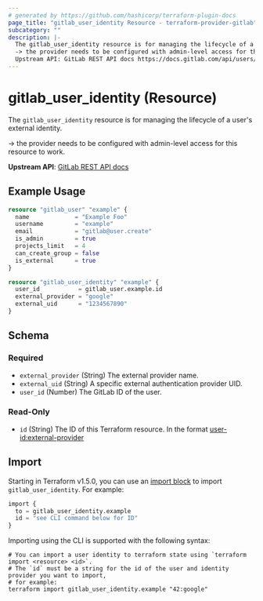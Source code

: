 ```yaml
---
# generated by https://github.com/hashicorp/terraform-plugin-docs
page_title: "gitlab_user_identity Resource - terraform-provider-gitlab"
subcategory: ""
description: |-
  The gitlab_user_identity resource is for managing the lifecycle of a user's external identity.
  -> the provider needs to be configured with admin-level access for this resource to work.
  Upstream API: GitLab REST API docs https://docs.gitlab.com/api/users/
---
```


# gitlab_user_identity (Resource)

The `gitlab_user_identity` resource is for managing the lifecycle of a user's external identity.

-> the provider needs to be configured with admin-level access for this resource to work.

**Upstream API**: [GitLab REST API docs](https://docs.gitlab.com/api/users/)

## Example Usage

```terraform
resource "gitlab_user" "example" {
  name             = "Example Foo"
  username         = "example"
  email            = "gitlab@user.create"
  is_admin         = true
  projects_limit   = 4
  can_create_group = false
  is_external      = true
}

resource "gitlab_user_identity" "example" {
  user_id           = gitlab_user.example.id
  external_provider = "google"
  external_uid      = "1234567890"
}
```

<!-- schema generated by tfplugindocs -->
## Schema

### Required

- `external_provider` (String) The external provider name.
- `external_uid` (String) A specific external authentication provider UID.
- `user_id` (Number) The GitLab ID of the user.

### Read-Only

- `id` (String) The ID of this Terraform resource. In the format <user-id:external-provider>

## Import

Starting in Terraform v1.5.0, you can use an [import block](https://developer.hashicorp.com/terraform/language/import) to import `gitlab_user_identity`. For example:

```terraform
import {
  to = gitlab_user_identity.example
  id = "see CLI command below for ID"
}
```

Importing using the CLI is supported with the following syntax:

```shell
# You can import a user identity to terraform state using `terraform import <resource> <id>`.
# The `id` must be a string for the id of the user and identity provider you want to import,
# for example:
terraform import gitlab_user_identity.example "42:google"
```
